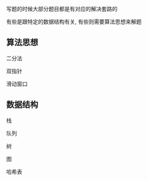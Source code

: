 写题的时候大部分题目都是有对应的解决套路的

有些是跟特定的数据结构有关, 有些则需要算法思想来解题



## 算法思想

二分法

双指针

滑动窗口

## 数据结构

栈

队列

树

图

哈希表